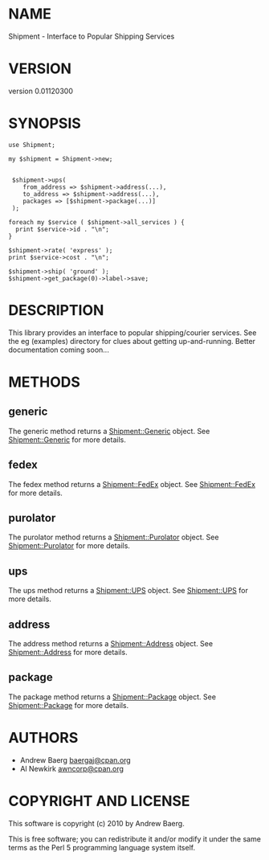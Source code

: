 # NAME

Shipment - Interface to Popular Shipping Services

# VERSION

version 0.01120300

# SYNOPSIS

    use Shipment;

    my $shipment = Shipment->new;
       

     $shipment->ups(
        from_address => $shipment->address(...),
        to_address => $shipment->address(...),
        packages => [$shipment->package(...)]
     );

    foreach my $service ( $shipment->all_services ) {
      print $service->id . "\n";
    }

    $shipment->rate( 'express' );
    print $service->cost . "\n";

    $shipment->ship( 'ground' );
    $shipment->get_package(0)->label->save;

# DESCRIPTION

This library provides an interface to popular shipping/courier services. See the
eg (examples) directory for clues about getting up-and-running. Better
documentation coming soon...

# METHODS

## generic

The generic method returns a [Shipment::Generic](http://search.cpan.org/perldoc?Shipment::Generic) object. See [Shipment::Generic](http://search.cpan.org/perldoc?Shipment::Generic) for
more details.

## fedex

The fedex method returns a [Shipment::FedEx](http://search.cpan.org/perldoc?Shipment::FedEx) object. See [Shipment::FedEx](http://search.cpan.org/perldoc?Shipment::FedEx) for
more details.

## purolator

The purolator method returns a [Shipment::Purolator](http://search.cpan.org/perldoc?Shipment::Purolator) object. See
[Shipment::Purolator](http://search.cpan.org/perldoc?Shipment::Purolator) for more details.

## ups

The ups method returns a [Shipment::UPS](http://search.cpan.org/perldoc?Shipment::UPS) object. See [Shipment::UPS](http://search.cpan.org/perldoc?Shipment::UPS) for
more details.

## address

The address method returns a [Shipment::Address](http://search.cpan.org/perldoc?Shipment::Address) object.
See [Shipment::Address](http://search.cpan.org/perldoc?Shipment::Address) for more details.

## package

The package method returns a [Shipment::Package](http://search.cpan.org/perldoc?Shipment::Package) object.
See [Shipment::Package](http://search.cpan.org/perldoc?Shipment::Package) for more details.

# AUTHORS

- Andrew Baerg <baergaj@cpan.org>
- Al Newkirk <awncorp@cpan.org>

# COPYRIGHT AND LICENSE

This software is copyright (c) 2010 by Andrew Baerg.

This is free software; you can redistribute it and/or modify it under
the same terms as the Perl 5 programming language system itself.